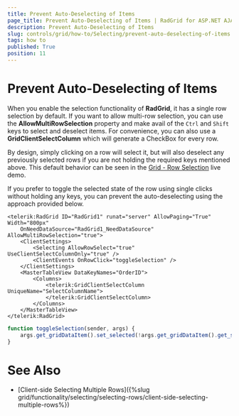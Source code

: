 ```yaml
---
title: Prevent Auto-Deselecting of Items
page_title: Prevent Auto-Deselecting of Items | RadGrid for ASP.NET AJAX Documentation
description: Prevent Auto-Deselecting of Items
slug: controls/grid/how-to/Selecting/prevent-auto-deselecting-of-items
tags: how to
published: True
position: 11
---
```


# Prevent Auto-Deselecting of Items

When you enable the selection functionality of **RadGrid**, it has a single row selection by default. If you want to allow multi-row selection, you can use the **AllowMultiRowSelection** property and make avail of the `Ctrl` and `Shift` keys to select and deselect items. For convenience, you can also use a **GridClientSelectColumn** which will generate a CheckBox for every row.

By design, simply clicking on a row will select it, but will also deselect any previously selected rows if you are not holding the required keys mentioned above. This default behavior can be seen in the [Grid - Row Selection](http://demos.telerik.com/aspnet-ajax/grid/examples/functionality/selecting/row-selection/defaultcs.aspx)  live demo.

If you prefer to toggle the selected state of the row using single clicks without holding any keys, you can prevent the auto-deselecting using the approach provided below.

````ASP.NET
<telerik:RadGrid ID="RadGrid1" runat="server" AllowPaging="True" Width="800px"
    OnNeedDataSource="RadGrid1_NeedDataSource" AllowMultiRowSelection="true">
    <ClientSettings>
        <Selecting AllowRowSelect="true" UseClientSelectColumnOnly="true" />
        <ClientEvents OnRowClick="toggleSelection" />
    </ClientSettings>
    <MasterTableView DataKeyNames="OrderID">
        <Columns>
            <telerik:GridClientSelectColumn UniqueName="SelectColumnName">
            </telerik:GridClientSelectColumn>
        </Columns>
    </MasterTableView>
</telerik:RadGrid>
````
````JavaScript
function toggleSelection(sender, args) {
    args.get_gridDataItem().set_selected(!args.get_gridDataItem().get_selected());
}
````

# See Also

 * [Client-side Selecting Multiple Rows]({%slug grid/functionality/selecting/selecting-rows/client-side-selecting-multiple-rows%})

